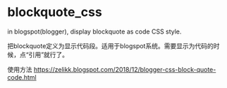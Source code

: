 # blockquote_css
in blogspot(blogger), display blockquote as code CSS style. 

把blockquote定义为显示代码段。适用于blogspot系统。需要显示为代码的时候，点“引用”就行了。

使用方法 https://zelikk.blogspot.com/2018/12/blogger-css-block-quote-code.html
